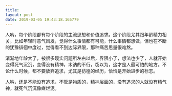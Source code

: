 ```yaml
---
title: 
layout: post
date: 2019-03-05 19:43:18.165779
---
```


人吶，每个阶段都有每个阶段的主流思想和价值追求。这个阶段尤其跟年龄精力相关，比如年轻时意气风发，觉得什么事情都有可能，什么事情都想做，但也在不断的犹豫徘徊中度过，觉得看不到边际界限，那种痛苦思量很难熬。

渐渐地年龄大了，被很多现实问题所左右以后，界限小了，想法也少了，人就开始变得死气沉沉，变得没有精神，木讷的不行，窃以为，这才是人最可怕的地方。不论什么时候，都不要放弃追求，尤其是彷徨的经历，恰恰是开始进步的标志。

人呐，还是不能没有追求，不管是物质的，精神层面的，没有追求的人就没有精气神，就死气沉沉像瘫烂泥。
